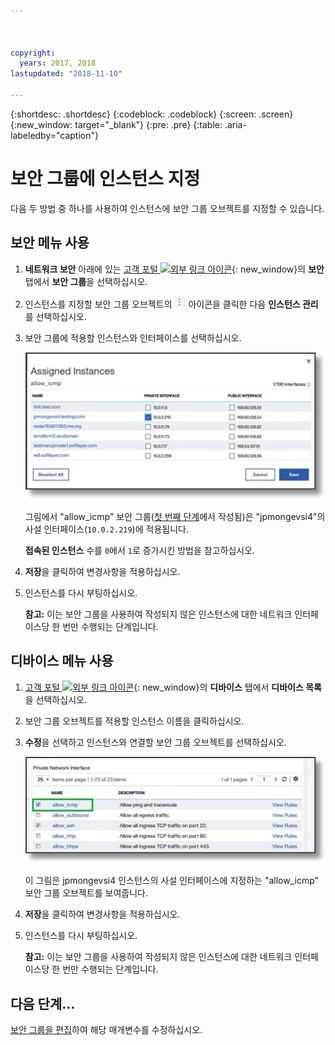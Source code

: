 ```yaml
---



copyright:
  years: 2017, 2018
lastupdated: "2018-11-10"

---
```


{:shortdesc: .shortdesc}
{:codeblock: .codeblock}
{:screen: .screen}
{:new_window: target="_blank"}
{:pre: .pre}
{:table: .aria-labeledby="caption"}

# 보안 그룹에 인스턴스 지정
다음 두 방법 중 하나를 사용하여 인스턴스에 보안 그룹 오브젝트를 지정할 수 있습니다.

## 보안 메뉴 사용

1. **네트워크 보안** 아래에 있는 [고객 포털 ![외부 링크 아이콘](../../icons/launch-glyph.svg "외부 링크 아이콘")](https://control.softlayer.com/){: new_window}의 **보안** 탭에서 **보안 그룹**을 선택하십시오.
2. 인스턴스를 지정할 보안 그룹 오브젝트의 ![추가 아이콘](./images/more_icon.jpg) 아이콘을 클릭한 다음 **인스턴스 관리**를 선택하십시오.
3. 보안 그룹에 적용할 인스턴스와 인터페이스를 선택하십시오.

	![보안 메뉴 인스턴스](./images/security_assign.jpg)

	그림에서 "allow_icmp" 보안 그룹([첫 번째 단계](csg_create.html)에서 작성됨)은 "jpmongevsi4"의 사설 인터페이스(`10.0.2.219`)에 적용됩니다.

	**접속된 인스턴스** 수를 `0`에서 `1`로 증가시킨 방법을 참고하십시오.

4. **저장**을 클릭하여 변경사항을 적용하십시오.

5. 인스턴스를 다시 부팅하십시오.

	**참고:** 이는 보안 그룹을 사용하여 작성되지 않은 인스턴스에 대한 네트워크 인터페이스당 한 번만 수행되는 단계입니다.

## 디바이스 메뉴 사용

1. [고객 포털 ![외부 링크 아이콘](../../icons/launch-glyph.svg "외부 링크 아이콘")](https://control.softlayer.com/){: new_window}의 **디바이스** 탭에서 **디바이스 목록**을 선택하십시오.
2. 보안 그룹 오브젝트를 적용할 인스턴스 이름을 클릭하십시오.
3. **수정**을 선택하고 인스턴스와 연결할 보안 그룹 오브젝트를 선택하십시오.

	![디바이스 메뉴 인스턴스](./images/device_assign.jpg)

	이 그림은 jpmongevsi4 인스턴스의 사설 인터페이스에 지정하는 "allow_icmp" 보안 그룹 오브젝트를 보여줍니다.
4. **저장**을 클릭하여 변경사항을 적용하십시오.

5. 인스턴스를 다시 부팅하십시오.

	**참고:** 이는 보안 그룹을 사용하여 작성되지 않은 인스턴스에 대한 네트워크 인터페이스당 한 번만 수행되는 단계입니다.

## 다음 단계...
[보안 그룹을 편집](csg_edit.html)하여 해당 매개변수를 수정하십시오.  
